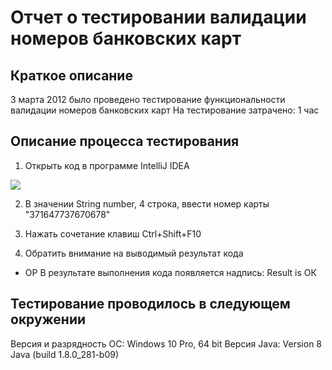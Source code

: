 # Отчет о тестировании валидации номеров банковских карт

## Краткое описание

3 марта 2012 было проведено тестирование функциональности валидации номеров банковских карт
На тестирование затрачено: 1 час

## Описание процесса тестирования

1. Открыть код в программе IntelliJ IDEA

![](https://downloader.disk.yandex.ru/preview/e8b58e9b3ad0fff0d76afd23a4d291867a5161eec95bbfc6669745a7b7b35ec4/603fb6fd/R_sSwvAs4I6GpB9gb_GUcjb9PbI4PJMu1urL-A4dR2DjLqWOSwG6Z4974yLhn7E0TKjkgsbYe_7IYg4J5qQQNQ%3D%3D?uid=0&filename=code.png&disposition=inline&hash=&limit=0&content_type=image%2Fpng&owner_uid=0&tknv=v2&size=2048x2048)

2. В значении String number, 4 строка, ввести номер карты "371647737670678"

2. Нажать сочетание клавиш Ctrl+Shift+F10

2. Обратить внимание на выводимый результат кода

* ОР
В результате выполнения кода появляется надпись: Result is ОК



## Тестирование проводилось в следующем окружении
Версия и разрядность ОС: Windows 10 Pro, 64 bit
Версия Java: Version 8 Java (build 1.8.0_281-b09)


